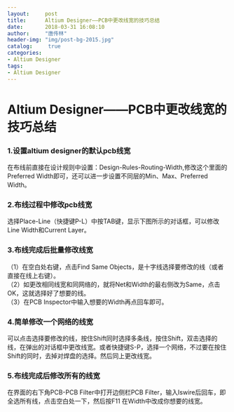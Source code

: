 ```yaml
---
layout:		post
title: 		Altium Designer——PCB中更改线宽的技巧总结
date: 		2018-03-31 16:08:10
author:		"唐传林"
header-img: "img/post-bg-2015.jpg"
catalog:	 true
categories:
- Altium Designer
tags:
- Altium Designer
---
```

#  Altium Designer——PCB中更改线宽的技巧总结

###  1.设置altium designer的默认pcb线宽

在布线前直接在设计规则中设置：Design-Rules-Routing-Width,修改这个里面的Preferred
Width即可，还可以进一步设置不同层的Min、Max、Preferred Width。

###  2.布线过程中修改pcb线宽

选择Place-Line（快捷键P-L）中按TAB键，显示下图所示的对话框，可以修改Line Width和Current Layer。

###  3.布线完成后批量修改线宽

（1）在空白处右键，点击Find Same Objects，是十字线选择要修改的线（或者直接在线上右键）。  
（2）如更改相同线宽和同网络的，就将Net和Width的最右侧改为Same，点击OK，这就选择好了想要的线。  
（3）在PCB Inspector中输入想要的Width再点回车即可。

###  4.简单修改一个网络的线宽

可以点击选择要修改的线，按住Shift同时选择多条线，按住Shift，双击选择的线，在弹出的对话框中更改线宽。或者快捷键S-P，选择一个网络，不过要在按住Shift的同时，去掉对焊盘的选择。然后同上更改线宽。

###  5.布线完成后修改所有的线宽

在界面的右下角PCB-PCB Filter中打开边侧栏PCB Filter，输入Iswire后回车，即全选所有线，点击空白处一下，然后按F11
在Width中改成你想要的线宽。

